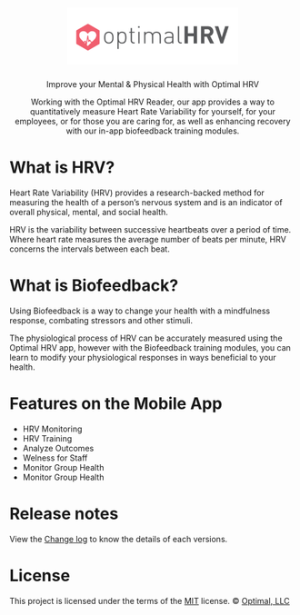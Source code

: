 <h1 align="center">
    <img src="./assets/images/OptimalHRV_CMYK_Logo.png" style="width: 300px;height: 100px;" alt="jsdeliver"> 
</h1>
<!-- <h1 align="center">Optimal HRV Web Dashboard & Mobile App</h1> -->

<p align="center"> Improve your Mental & Physical Health with Optimal HRV</p>
<p align="center"> Working with the Optimal HRV Reader, our app provides a way to quantitatively measure Heart Rate Variability for yourself, for your employees, or for those you are caring for, as well as enhancing recovery with our in-app biofeedback training modules. </p>

# What is HRV?

Heart Rate Variability (HRV) provides a research-backed method for measuring the health of a person’s nervous system and is an indicator of overall physical, mental, and social health.

HRV is the variability between successive heartbeats over a period of time. Where heart rate measures the average number of beats per minute, HRV concerns the intervals between each beat.

# What is Biofeedback?

Using Biofeedback is a way to change your health with a mindfulness response, combating stressors and other stimuli. 

The physiological process of HRV can be accurately measured using the Optimal HRV app, however with the Biofeedback training modules, you can learn to modify your physiological responses in ways beneficial to your health.


# Features on the Mobile App

- HRV Monitoring
- HRV Training
- Analyze Outcomes
- Welness for Staff
- Monitor Group Health
- Monitor Group Health

# Release notes

View the [Change log](changelog.md) to know the details of each versions.

# License

This project is licensed under the terms of the [MIT](https://raw.githubusercontent.com/Optimal-HRV/optimalhrv-howto/master/LICENSE) license.
 © [Optimal, LLC](https://www.optimalhrv.com/)